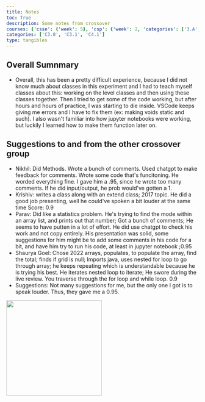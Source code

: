 ```yaml
---
title: Notes
toc: True
description: Some notes from crossover
courses: {'csse': {'week': 5}, 'csp': {'week': 2, 'categories': ['3.A', '5.B']}, 'csa': {'week': 5}}
categories: ['C3.0', 'C3.1', 'C4.1']
type: tangibles
---
```

## Overall Sumnmary
- Overall, this has been a pretty difficult experience, because I did not know much about classes in this experiment and I had to teach myself classes about this: working on the level classes and then using these classes together. Then I tried to get some of the code working, but after hours and hours of practice, I was starting to die inside. VSCode keeps giving me errors and I have to fix them (ex: making voids static and such). I also wasn't familiar into how jupyter notebooks were working, but luckily I learned how to make them function later on.

## Suggestions to and from the other crossover group
- Nikhil: Did Methods. Wrote a bunch of comments. Used chatgpt to make feedback for comments. Wrote some code that's funcitoning. He worded everything fine. I gave him a .95, since he wrote too many comments. If he did input/output, he prob would've gotten a 1.
- Krishiv: writes a class along with an extend class; 2017 topic. He did a good job presenting, well he could've spoken a bit louder at the same time Score: 0.9
- Parav: Did like a statistics problem. He's trying to find the mode within an array list, and prints out that number; Got a bunch of comments; He seems to have putten in a lot of effort. He did use chatgpt to check his work and not copy entirely. His presentation was solid, some suggestions for him might be to add some comments in his code for a bit, and have him try to run his code, at least in jupyter notebook ;0.95
- Shaurya Goel: Chose 2022 arrays, populates, to populate the array, find the total; finds if grid is null; Imports java, uses nested for loop to go through array; he keeps repeating which is understandable because he is trying his best. He iterates nested loop to iterate; He swore during the live review. You traverse through the for loop and while loop. 0.9
- Suggestions: Not many suggestions for me, but the only one I got is to speak louder. Thus, they gave me a 0.95.

<p class="center1">
  <img src="{{ site.baseurl }}/images/minecraft-3zombies-riding-pigs.gif" width=250px/>
</p>